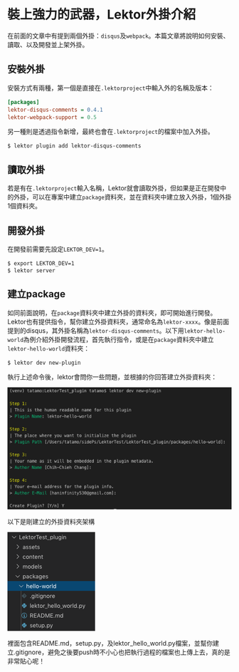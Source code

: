 # 裝上強力的武器，Lektor外掛介紹

在前面的文章中有提到兩個外掛：`disqus`及`webpack`。本篇文章將說明如何安裝、讀取、以及開發並上架外掛。

## 安裝外掛

安裝方式有兩種，第一個是直接在`.lektorproject`中輸入外的名稱及版本：

```ini
[packages]
lektor-disqus-comments = 0.4.1
lektor-webpack-support = 0.5
```

另一種則是透過指令新增，最終也會在`.lektorproject`的檔案中加入外掛。

```
$ lektor plugin add lektor-disqus-comments
```

## 讀取外掛

若是有在`.lektorproject`輸入名稱，Lektor就會讀取外掛，但如果是正在開發中的外掛，可以在專案中建立`package`資料夾，並在資料夾中建立放入外掛，1個外掛1個資料夾。

## 開發外掛

在開發前需要先設定`LEKTOR_DEV=1`。

```
$ export LEKTOR_DEV=1
$ lektor server
```

## 建立package

如同前面說明，在`package`資料夾中建立外掛的資料夾，即可開始進行開發。Lektor也有提供指令，幫你建立外掛資料夾，通常命名為`lektor-xxxx`。像是前面提到的disqus，其外掛名稱為`lektor-disqus-comments`。以下用`lektor-hello-world`為例介紹外掛開發流程，首先執行指令，或是在`package`資料夾中建立`lektor-hello-world`資料夾：

```
$ lektor dev new-plugin
```

執行上述命令後，lektor會問你一些問題，並根據的你回答建立外掛資料夾：

![image-20191006163057657](../assets/image-20191006163057657.png)

以下是剛建立的外掛資料夾架構

![image-20191006163150139](../assets/image-20191006163150139.png)

裡面包含README.md，setup.py，及lektor_hello_world.py檔案，並幫你建立.gitignore，避免之後要push時不小心也把執行過程的檔案也上傳上去，真的是非常貼心呢！